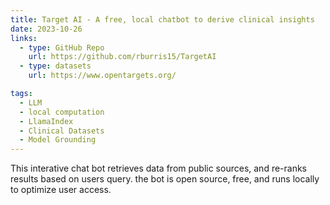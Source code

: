 ```yaml
---
title: Target AI - A free, local chatbot to derive clinical insights
date: 2023-10-26
links:
  - type: GitHub Repo
    url: https://github.com/rburris15/TargetAI
  - type: datasets
    url: https://www.opentargets.org/

tags:
  - LLM
  - local computation
  - LlamaIndex
  - Clinical Datasets
  - Model Grounding
---
```


This interative chat bot retrieves data from public sources, and re-ranks results based on users query. the bot is open source, free, and runs locally to optimize user access.

<!--more-->
